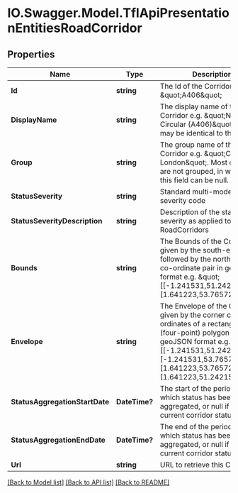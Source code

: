 # IO.Swagger.Model.TflApiPresentationEntitiesRoadCorridor
## Properties

Name | Type | Description | Notes
------------ | ------------- | ------------- | -------------
**Id** | **string** | The Id of the Corridor e.g. \&quot;A406\&quot; | [optional] 
**DisplayName** | **string** | The display name of the Corridor e.g. \&quot;North Circular (A406)\&quot;. This              may be identical to the Id. | [optional] 
**Group** | **string** | The group name of the Corridor e.g. \&quot;Central London\&quot;. Most corridors are not grouped, in which case this field can be null. | [optional] 
**StatusSeverity** | **string** | Standard multi-mode status severity code | [optional] 
**StatusSeverityDescription** | **string** | Description of the status severity as applied to RoadCorridors | [optional] 
**Bounds** | **string** | The Bounds of the Corridor, given by the south-east followed by the north-west co-ordinate              pair in geoJSON format e.g. \&quot;[[-1.241531,51.242151],[1.641223,53.765721]]\&quot; | [optional] 
**Envelope** | **string** | The Envelope of the Corridor, given by the corner co-ordinates of a rectangular (four-point) polygon              in geoJSON format e.g. \&quot;[[-1.241531,51.242151],[-1.241531,53.765721],[1.641223,53.765721],[1.641223,51.242151]]\&quot; | [optional] 
**StatusAggregationStartDate** | **DateTime?** | The start of the period over which status has been aggregated, or null if this is the current corridor status. | [optional] 
**StatusAggregationEndDate** | **DateTime?** | The end of the period over which status has been aggregated, or null if this is the current corridor status. | [optional] 
**Url** | **string** | URL to retrieve this Corridor. | [optional] 

[[Back to Model list]](../README.md#documentation-for-models) [[Back to API list]](../README.md#documentation-for-api-endpoints) [[Back to README]](../README.md)

